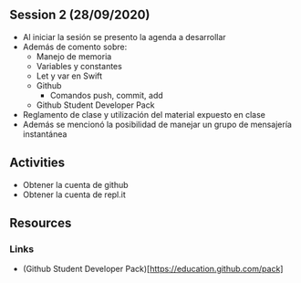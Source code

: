 ## Session 2 (28/09/2020)
* Al iniciar la sesión se presento la agenda a desarrollar
* Además de comento sobre:
    * Manejo de memoria
    * Variables y constantes
    * Let y var en Swift
    * Github
        * Comandos push, commit, add
    * Github Student Developer Pack
* Reglamento de clase y utilización del material expuesto en clase
* Además se mencionó la posibilidad de manejar un grupo de mensajería instantánea


## Activities
* Obtener la cuenta de github
* Obtener la cuenta de repl.it

## Resources
### Links
* (Github Student Developer Pack)[https://education.github.com/pack]